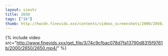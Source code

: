 ```yaml
--- 
layout: sieutv
title: 2650
tags: ["1k"]
thumb: http://hwcdn.finevids.xxx/contents/videos_screenshots/2000/2650/preview.mp4.jpg
---
```

{% include video src="http://www.finevids.xxx/get_file/3/74c9cfbac078d7fa13790d8315f9761b/2000/2650/2650.mp4/" %} 
